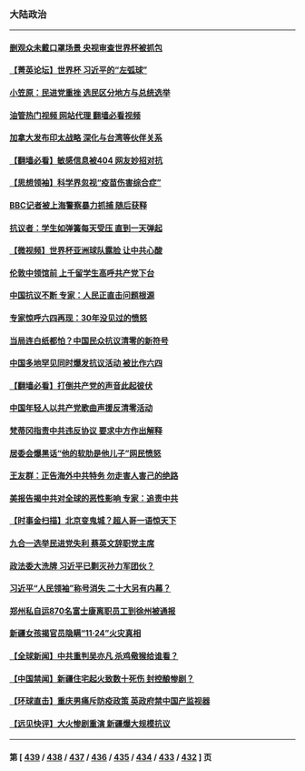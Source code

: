 ### 大陆政治
---
#### [删观众未戴口罩场景 央视审查世界杯被抓包](../../pages/ncid277/n13874415.md?11281645) 
#### [【菁英论坛】世界杯 习近平的“左弧球”](../../pages/ncid277/n13873833.md?11281645) 
#### [小笠原：民进党重挫 选民区分地方与总统选举](../../pages/ncid277/n13874413.md?11281645) 
#### [油管热门视频 网站代理 翻墙必看视频](http://138.2.39.72:81/youtube.html?epic-marker?11281645)
#### [加拿大发布印太战略 深化与台湾等伙伴关系](../../pages/ncid277/n13874402.md?11281645) 
#### [【翻墙必看】敏感信息被404 网友妙招对抗](../../pages/ncid277/n13874289.md?11281645) 
#### [【思想领袖】科学界忽视“疫苗伤害综合症”](../../pages/ncid277/n13873292.md?11281645) 
#### [BBC记者被上海警察暴力抓捕 随后获释](../../pages/ncid277/n13874265.md?11281645) 
#### [抗议者：学生如弹簧每天受压 直到一天弹起](../../pages/ncid277/n13874234.md?11281645) 
#### [【微视频】世界杯亚洲球队露脸 让中共心酸](../../pages/ncid277/n13873919.md?11281645) 
#### [伦敦中领馆前 上千留学生高呼共产党下台](../../pages/ncid277/n13874202.md?11281645) 
#### [中国抗议不断 专家：人民正直击问题根源](../../pages/ncid277/n13874135.md?11281645) 
#### [专家惊呼六四再现：30年没见过的愤怒](../../pages/ncid277/n13874138.md?11281645) 
#### [当局连白纸都怕？中国民众抗议清零的新符号](../../pages/ncid277/n13874102.md?11281645) 
#### [中国多地罕见同时爆发抗议活动 被比作六四](../../pages/ncid277/n13873957.md?11281645) 
#### [【翻墙必看】打倒共产党的声音此起彼伏](../../pages/ncid277/n13873959.md?11281645) 
#### [中国年轻人以共产党歌曲声援反清零活动](../../pages/ncid277/n13873922.md?11281645) 
#### [梵蒂冈指责中共违反协议 要求中方作出解释](../../pages/ncid277/n13873798.md?11281645) 
#### [居委会爆黑话“他的软肋是他儿子”网民愤怒](../../pages/ncid277/n13873827.md?11281645) 
#### [王友群：正告海外中共特务 勿走害人害己的绝路](../../pages/ncid277/n13873818.md?11281645) 
#### [美报告揭中共对全球的恶性影响 专家：追责中共](../../pages/ncid277/n13873786.md?11281645) 
#### [【时事金扫描】北京变鬼城？超人哥一语惊天下](../../pages/ncid277/n13873715.md?11281645) 
#### [九合一选举民进党失利 蔡英文辞职党主席](../../pages/ncid277/n13873788.md?11281645) 
#### [政法委大洗牌 习近平已剿灭孙力军团伙？](../../pages/ncid277/n13873660.md?11281645) 
#### [习近平“人民领袖”称号消失 二十大另有内幕？](../../pages/ncid277/n13873376.md?11281645) 
#### [郑州私自运870名富士康离职员工到徐州被通报](../../pages/ncid277/n13873569.md?11281645) 
#### [新疆女孩揭官员隐瞒“11·24”火灾真相](../../pages/ncid277/n13873509.md?11281645) 
#### [【全球新闻】中共重判吴亦凡 杀鸡儆猴给谁看？](../../pages/ncid277/n13873489.md?11281645) 
#### [【中国禁闻】新疆住宅起火致数十死伤 封控酿惨剧？](../../pages/ncid277/n13873284.md?11281645) 
#### [【环球直击】重庆男痛斥防疫政策 英政府禁中国产监视器](../../pages/ncid277/n13873278.md?11281645) 
#### [【远见快评】大火惨剧重演 新疆爆大规模抗议](../../pages/ncid277/n13873301.md?11281645) 

---
#### 第 [ [439](./439.md?11281645) / [438](./438.md?11281645) / [437](./437.md?11281645) / [436](./436.md?11281645) / [435](./435.md?11281645) / [434](./434.md?11281645) / [433](./433.md?11281645) / [432](./432.md?11281645) ] 页
